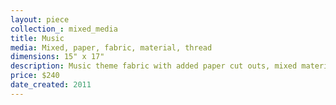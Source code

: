 ```yaml
---
layout: piece
collection_: mixed_media
title: Music
media: Mixed, paper, fabric, material, thread
dimensions: 15" x 17"
description: Music theme fabric with added paper cut outs, mixed material quilted in a matted glassed maple frame 2" in depth.
price: $240
date_created: 2011
---
```

